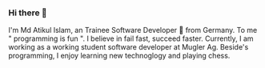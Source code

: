 ### Hi there 👋

I'm Md Atikul Islam, an Trainee Software Developer 🚀 from Germany. To me " programming is fun ".  I believe in fail fast, succeed faster. Currently, I am working as a working student software developer at Mugler Ag. Beside's programming, I enjoy learning new technoglogy and playing chess.

<!--
**Atikul789/Atikul789** is a ✨ _special_ ✨ repository because its `README.md` (this file) appears on your GitHub profile.

Here are some ideas to get you started:

- 🔭 I’m currently working on Python Django framework.
- 🌱 I’m currently learning Python Djano.
- 👯 I’m looking to collaborate on open source project.
- 🤔 I’m looking for help with a internship or full time job.
- 💬 Ask me about comptetive programming.
- 📫 How to reach me: atikulislamm4@gmail.com.
- ⚡ Fun fact: I sleep a lot.
